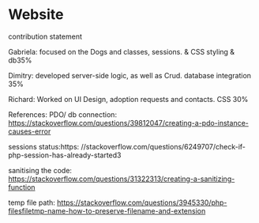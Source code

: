 # Website

contribution statement

Gabriela: focused on the Dogs and classes, sessions.
& CSS styling & db35%

Dimitry: developed server-side logic, as well as Crud.
database integration 35%

Richard: Worked on UI Design, adoption requests and contacts.
CSS 30%



References:
PDO/ db connection: https://stackoverflow.com/questions/39812047/creating-a-pdo-instance-causes-error

sessions status:https: //stackoverflow.com/questions/6249707/check-if-php-session-has-already-started3

sanitising the code: https://stackoverflow.com/questions/31322313/creating-a-sanitizing-function  

temp file path: https://stackoverflow.com/questions/3945330/php-filesfiletmp-name-how-to-preserve-filename-and-extension

